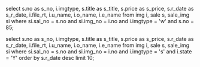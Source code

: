 select s.no as s_no, i.imgtype, s.title as s_title, s.price as s_price, s.r_date as s_r_date, i.file_rt, i.u_name, i.o_name, i.e_name
from img i, sale s, sale_img si
where si.sal_no = s.no and si.img_no = i.no and i.imgtype = 'w' and s.no = 85;

select s.no as s_no, i.imgtype, s.title as s_title, s.price as s_price, s.r_date as s_r_date, i.file_rt, i.u_name, i.o_name, i.e_name
from img i, sale s, sale_img si
where si.sal_no = s.no and si.img_no = i.no and i.imgtype = 's' and i.state = 'Y' order by s.r_date desc limit 10;
